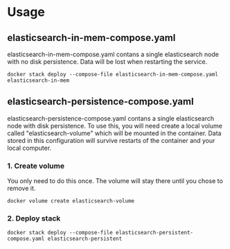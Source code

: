# Usage
## elasticsearch-in-mem-compose.yaml
elasticsearch-in-mem-compose.yaml contans a single elasticsearch node with no disk persistence. Data will be lost when restarting the service.


```
docker stack deploy --compose-file elasticsearch-in-mem-compose.yaml elasticsearch-in-mem
```

## elasticsearch-persistence-compose.yaml
elasticsearch-persistence-compose.yaml contans a single elasticsearch node with disk persistence. To use this, you will need create a local volume called "elasticsearch-volume" which will be mounted in the container. Data stored in this configuration will survive restarts of the container and your local computer.

### 1. Create volume
You only need to do this once. The volume will stay there until you chose to remove it.
```
docker volume create elasticsearch-volume
```

### 2. Deploy stack
```
docker stack deploy --compose-file elasticsearch-persistent-compose.yaml elasticsearch-persistent
```

